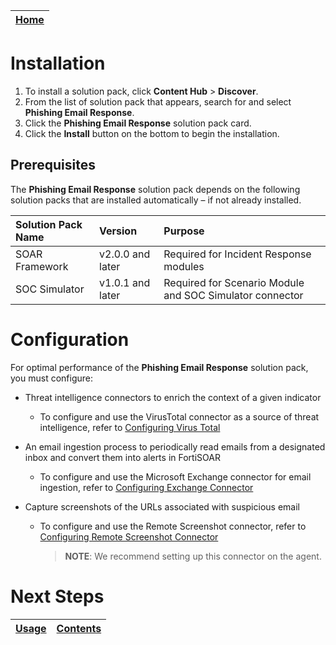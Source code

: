 | [Home](../README.md) |
|----------------------|
# Installation

1. To install a solution pack, click **Content Hub** > **Discover**.   
2. From the list of solution pack that appears, search for and select **Phishing Email Response**.    
3. Click the **Phishing Email Response** solution pack card.   
4. Click the **Install** button on the bottom to begin the installation.

## Prerequisites

The **Phishing Email Response** solution pack depends on the following solution packs that are installed automatically &ndash; if not already installed.

| Solution Pack Name | Version          | Purpose                                                  |
|:-------------------|:-----------------|:---------------------------------------------------------|
| SOAR Framework     | v2.0.0 and later | Required for Incident Response modules                   |
| SOC Simulator      | v1.0.1 and later | Required for Scenario Module and SOC Simulator connector |

# Configuration

For optimal performance of the **Phishing Email Response** solution pack, you must configure:

- Threat intelligence connectors to enrich the context of a given indicator
    - To configure and use the VirusTotal connector as a source of threat intelligence, refer to [Configuring Virus Total](https://docs.fortinet.com/document/fortisoar/2.1.0/virustotal/166/virustotal-v2-1-0#Configuration_parameters)

- An email ingestion process to periodically read emails from a designated inbox and convert them into alerts in FortiSOAR
    - To configure and use the Microsoft Exchange connector for email ingestion, refer to [Configuring Exchange Connector](https://docs.fortinet.com/document/fortisoar/3.4.0/exchange/1/exchange-v3-4-0#Configuring_the_connector)

- Capture screenshots of the URLs associated with suspicious email
    - To configure and use the Remote Screenshot connector, refer to [Configuring Remote Screenshot Connector](http://docs.fortinet.com/document/fortisoar/1.0.0/remote-screenshot/591#Configuring_the_connector)

        > **NOTE**: We recommend setting up this connector on the agent.

# Next Steps

| [Usage](./usage.md) | [Contents](./contents.md) |
|---------------------|---------------------------|
